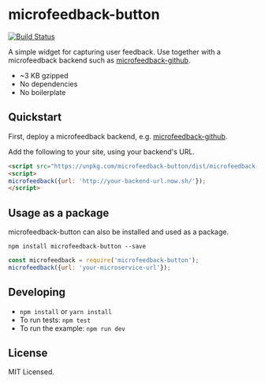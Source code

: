 # microfeedback-button

[![Build Status](https://travis-ci.org/microfeedback/microfeedback-button.svg?branch=master)](https://travis-ci.org/microfeedback/microfeedback-button)

A simple widget for capturing user feedback. Use together with a microfeedback backend such as [microfeedback-github](https://github.com/microfeedback/microfeedback-github).

* ~3 KB gzipped
* No dependencies
* No boilerplate

## Quickstart

First, deploy a microfeedback backend, e.g. [microfeedback-github](https://github.com/microfeedback/microfeedback-github).

Add the following to your site, using your backend's URL.

```html
<script src="https://unpkg.com/microfeedback-button/dist/microfeedback-button.min.js"></script>
<script>
microfeedback({url: 'http://your-backend-url.now.sh/'});
</script>
```

## Usage as a package

microfeedback-button can also be installed and used as a package.

```
npm install microfeedback-button --save
```

```javascript
const microfeedback = require('microfeedback-button');
microfeedback({url: 'your-microservice-url'});
```

## Developing

* `npm install` or `yarn install`
* To run tests: `npm test`
* To run the example: `npm run dev`

## License

MIT Licensed.
